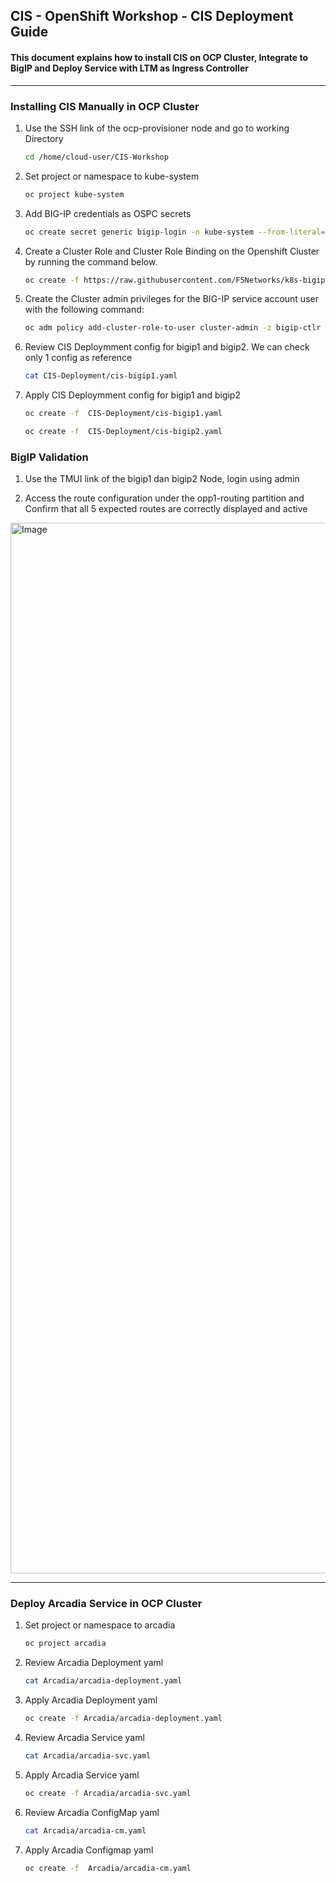## CIS - OpenShift Workshop - CIS Deployment Guide

#### This document explains how to install CIS on OCP Cluster, Integrate to BigIP and Deploy Service with LTM as Ingress Controller

---

### Installing CIS Manually in OCP Cluster

1. Use the SSH link of the ocp-provisioner node and go to working Directory
   ```bash
   cd /home/cloud-user/CIS-Workshop
   ```
2. Set project or namespace to kube-system
   ```bash
   oc project kube-system
   ```
3. Add BIG-IP credentials as OSPC secrets
   ```bash
   oc create secret generic bigip-login -n kube-system --from-literal=username=admin --from-literal=password=f5demo#1
   ```
4. Create a Cluster Role and Cluster Role Binding on the Openshift Cluster by running the command below.
   ```bash
   oc create -f https://raw.githubusercontent.com/F5Networks/k8s-bigip-ctlr/2.x-master/docs/config_examples/rbac/openshift_rbac.yaml
   ```
5. Create the Cluster admin privileges for the BIG-IP service account user with the following command:
   ```bash
   oc adm policy add-cluster-role-to-user cluster-admin -z bigip-ctlr -n kube-system
   ```
6. Review CIS Deploymment config for bigip1 and bigip2. We can check only 1 config as reference
   ```bash
   cat CIS-Deployment/cis-bigip1.yaml
   ```
6. Apply CIS Deploymment config for bigip1 and bigip2
   ```bash
   oc create -f  CIS-Deployment/cis-bigip1.yaml
   
   oc create -f  CIS-Deployment/cis-bigip2.yaml
   ```
   
###  BigIP Validation

1. Use the TMUI link of the bigip1 dan bigip2 Node, login using admin

2. Access the route configuration under the opp1-routing partition and Confirm that all 5 expected routes are correctly displayed and active

<img width="1681" alt="Image" src="https://github.com/user-attachments/assets/442193c0-0a29-4c47-bc8e-8d8e07999539" />

---

###  Deploy Arcadia Service in OCP Cluster

1. Set project or namespace to arcadia
   ```bash
   oc project arcadia
   ```
2. Review Arcadia Deployment yaml
   ```bash
   cat Arcadia/arcadia-deployment.yaml 
   ```
2. Apply Arcadia Deployment yaml
   ```bash
   oc create -f Arcadia/arcadia-deployment.yaml 
   ```
3. Review Arcadia Service yaml
   ```bash
   cat Arcadia/arcadia-svc.yaml
   ```
4. Apply Arcadia Service yaml
   ```bash
   oc create -f Arcadia/arcadia-svc.yaml
   ```
5. Review Arcadia ConfigMap yaml
   ```bash
   cat Arcadia/arcadia-cm.yaml
   ```
6. Apply Arcadia Configmap yaml
   ```bash
   oc create -f  Arcadia/arcadia-cm.yaml
   ```

